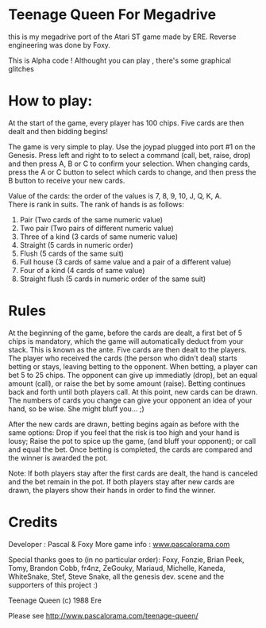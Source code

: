 # Teenage Queen For Megadrive

this is my megadrive port of the Atari ST game  made by ERE.
Reverse engineering was done by Foxy.

This is Alpha code ! Althought you can play , there's some graphical glitches

How to play:
============
At the start of the game, every player has 100 chips.  Five cards are then 
dealt and then bidding begins!

The game is very simple to play. Use the joypad plugged into port #1 on the 
Genesis. Press left and right to to select a command (call, bet, raise, drop)
and then press A, B or C to confirm your selection. When changing cards, 
press the A or C button to select which cards to change, and then 
press the B button to receive your new cards.

Value of the cards: the order of the values is 7, 8, 9, 10, J, Q, K, A.  
There is rank in suits.  The rank of hands is as follows:

1) Pair (Two cards of the same numeric value)
2) Two pair (Two pairs of different numeric value)
3) Three of a kind (3 cards of same numeric value)
4) Straight (5 cards in numeric order)
5) Flush (5 cards of the same suit)
6) Full house (3 cards of same value and a pair of a different value)
7) Four of a kind (4 cards of same value)
8) Straight flush (5 cards in numeric order of the same suit)

Rules
=====
At the beginning of the game, before the cards are dealt, a first bet of 
5 chips is mandatory, which the game will automatically deduct from your stack.
This is known as the ante. Five cards are then dealt to the players. The player
who received the cards (the person who didn't deal) starts betting or stays, 
leaving betting to the opponent. When betting, a player can bet 5 to 25 chips. 
The opponent can give up immediatly (drop), bet an equal amount (call), or raise 
the bet by some amount (raise). Betting continues back and forth until both 
players call. At this point, new cards can be drawn. The numbers of cards you 
change can give your opponent an idea of your hand, so be wise. 
She might bluff you... ;)  

After the new cards are drawn, betting begins again as before with the same 
options: Drop if you feel that the risk is too high and your hand is lousy; 
Raise the pot to spice up the game, (and bluff your opponent); or call and 
equal the bet.  Once betting is completed, the cards are compared and the 
winner is awarded the pot.

Note:  If both players stay after the first cards are dealt, the hand is 
canceled and the bet remain in the pot. If both players stay after new cards 
are drawn, the players show their hands in order to find the winner.

Credits
=======
Developer : Pascal & Foxy
More game info : www.pascalorama.com

Special thanks goes to (in no particular order):
Foxy, Fonzie, Brian Peek, Tomy, Brandon Cobb, fr4nz, ZeGouky, Mariaud,
Michelle, Kaneda, WhiteSnake, Stef, Steve Snake, 
all the genesis dev. scene and the supporters of this project :)

Teenage Queen (c) 1988 Ere

Please see http://www.pascalorama.com/teenage-queen/
